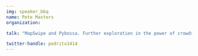 ```yaml
---
img: speaker_bbq
name: Pete Masters
organization: 

talk: "MapSwipe and Pybossa. Further exploration in the power of crowds."

twitter-handle: pedrito1414
---
```

